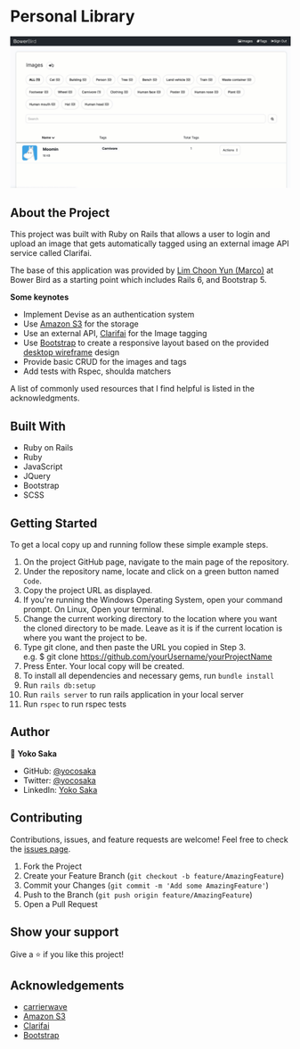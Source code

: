 # Personal Library

![Screenshot](/screenshot.gif)

## About the Project

This project was built with Ruby on Rails that allows a user to login and upload an image that gets automatically tagged using an external image API service called Clarifai.

The base of this application was provided by [Lim Choon Yun (Marco)](https://github.com/marco8757) at Bower Bird as a starting point which includes Rails 6, and Bootstrap 5.

**Some keynotes**

- Implement Devise as an authentication system
- Use [Amazon S3](https://aws.amazon.com/s3/?did=ft_card&trk=ft_card) for the storage
- Use an external API, [Clarifai](https://www.clarifai.com/) for the Image tagging
- Use [Bootstrap](https://getbootstrap.com/docs/5.0/getting-started/introduction/) to create a responsive layout based on the provided [desktop wireframe](https://www.figma.com/file/IWL90EwwbVkQrK2IBUePfm/BowerTest?node-id=2%3A42) design
- Provide basic CRUD for the images and tags
- Add tests with Rspec, shoulda matchers

A list of commonly used resources that I find helpful is listed in the acknowledgments.

## Built With

- Ruby on Rails
- Ruby
- JavaScript
- JQuery
- Bootstrap
- SCSS

## Getting Started

To get a local copy up and running follow these simple example steps.

1. On the project GitHub page, navigate to the main page of the repository.
2. Under the repository name, locate and click on a green button named `Code`.
3. Copy the project URL as displayed.
4. If you're running the Windows Operating System, open your command prompt. On Linux, Open your terminal.
5. Change the current working directory to the location where you want the cloned directory to be made. Leave as it is if the current location is where you want the project to be.
6. Type git clone, and then paste the URL you copied in Step 3. <br>
   e.g. $ git clone https://github.com/yourUsername/yourProjectName
7. Press Enter. Your local copy will be created.
8. To install all dependencies and necessary gems, run `bundle install`
9. Run `rails db:setup`
10. Run `rails server` to run rails application in your local server
11. Run `rspec` to run rspec tests

## Author

👤 **Yoko Saka**

- GitHub: [@yocosaka](https://github.com/yocosaka)
- Twitter: [@yocosaka](https://twitter.com/yocosaka)
- LinkedIn: [Yoko Saka](https://www.linkedin.com/in/yokosaka)

## Contributing

Contributions, issues, and feature requests are welcome!
Feel free to check the [issues page](../../issues).

1. Fork the Project
2. Create your Feature Branch (`git checkout -b feature/AmazingFeature`)
3. Commit your Changes (`git commit -m 'Add some AmazingFeature'`)
4. Push to the Branch (`git push origin feature/AmazingFeature`)
5. Open a Pull Request

## Show your support

Give a ⭐️ if you like this project!

<!-- ## License

This project is [MIT](./LICENSE) licensed. -->

## Acknowledgements

- [carrierwave](https://github.com/carrierwaveuploader/carrierwave)
- [Amazon S3](https://aws.amazon.com/s3/?did=ft_card&trk=ft_card)
- [Clarifai](https://www.clarifai.com/)
- [Bootstrap](https://getbootstrap.com/docs/5.0/getting-started/introduction/)
